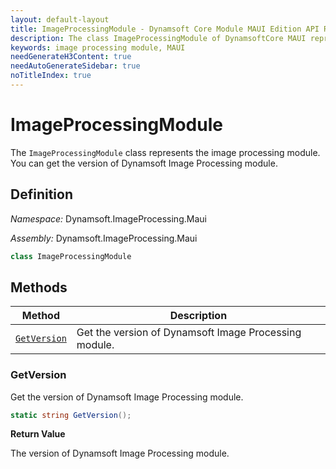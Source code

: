 ```yaml
---
layout: default-layout
title: ImageProcessingModule - Dynamsoft Core Module MAUI Edition API Reference
description: The class ImageProcessingModule of DynamsoftCore MAUI represents the image processing module.
keywords: image processing module, MAUI
needGenerateH3Content: true
needAutoGenerateSidebar: true
noTitleIndex: true
---
```


# ImageProcessingModule

The `ImageProcessingModule` class represents the image processing module. You can get the version of Dynamsoft Image Processing module.

## Definition

*Namespace:* Dynamsoft.ImageProcessing.Maui

*Assembly:* Dynamsoft.ImageProcessing.Maui

```csharp
class ImageProcessingModule
```

## Methods

| Method | Description |
| ------ | ----------- |
| [`GetVersion`](#getversion) | Get the version of Dynamsoft Image Processing module. |

### GetVersion

Get the version of Dynamsoft Image Processing module.

```csharp
static string GetVersion();
```

**Return Value**

The version of Dynamsoft Image Processing module.
